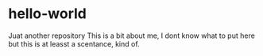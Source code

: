 # hello-world
Juat another repository
This is a bit about me, I dont know what to put here but this is at leasst a scentance, kind of.
